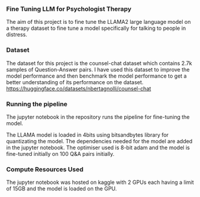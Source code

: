 ### Fine Tuning LLM for Psychologist Therapy
The aim of this project is to fine tune the LLAMA2 large language model on a therapy dataset to fine tune a model specifically for talking to people in distress.

### Dataset 
The dataset for this project is the counsel-chat dataset which contains 2.7k samples of Question-Answer pairs. I have used this dataset to improve the model performance and then benchmark the model performance to 
get a better understanding of its performance on the dataset. 
https://huggingface.co/datasets/nbertagnolli/counsel-chat

### Running the pipeline 
The jupyter notebook in the repository runs the pipeline for fine-tuning the model. 

The LLAMA model is loaded in 4bits using bitsandbytes library for quantizating the model. 
The dependencies needed for the model are added in the jupyter notebook. 
The optimiser used is 8-bit adam and the model is fine-tuned initially on 100 Q&A pairs initially.

### Compute Resources Used 
The jupyter notebook was hosted on kaggle with 2 GPUs each having a limit of 15GB and the model is loaded on the GPU. 
